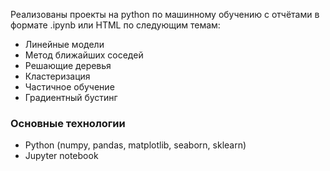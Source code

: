 Реализованы проекты на python по машинному обучению с отчётами в формате .ipynb или HTML по следующим темам:
- Линейные модели
- Метод ближайших соседей
- Решающие деревья
- Кластеризация
- Частичное обучение
- Градиентный бустинг

### Основные технологии
- Python (numpy, pandas, matplotlib, seaborn, sklearn)
- Jupyter notebook
